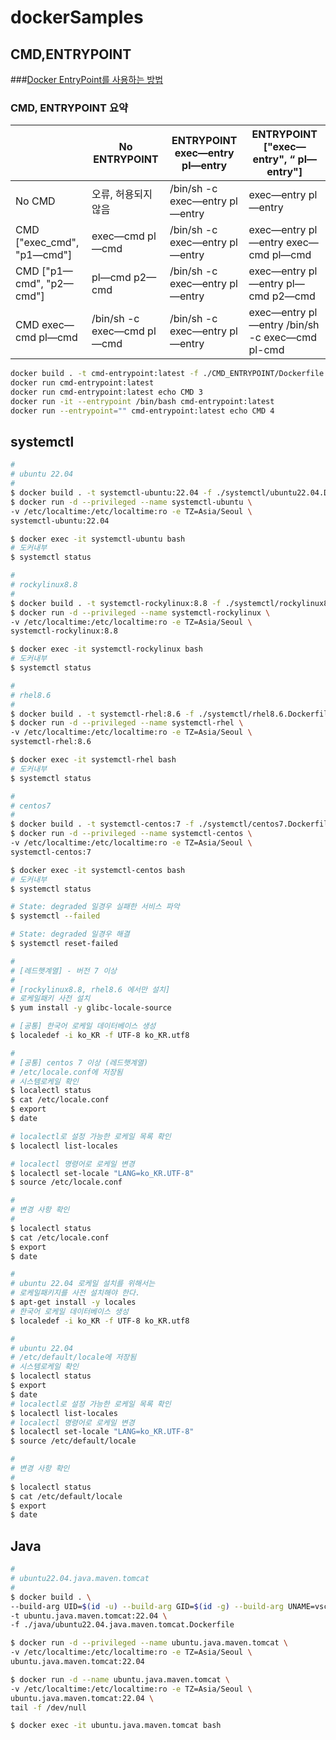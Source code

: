 # dockerSamples

## CMD,ENTRYPOINT
###[Docker EntryPoint를 사용하는 방법](https://refine.dev/blog/docker-entrypoint/#introduction)
### CMD, ENTRYPOINT 요약
|                           |No ENTRYPOINT              |ENTRYPOINT exec—entry pl—entry |ENTRYPOINT ["exec—entry", “ pl—entry"]         |
|---------------------------|---------------------------|-------------------------------|-----------------------------------------------|
|No CMD                     |오류, 허용되지 않음         |/bin/sh -c exec—entry pl—entry |exec—entry pl—entry                            |
|CMD ["exec_cmd", "p1—cmd"] |exec—cmd pl—cmd            |/bin/sh -c exec—entry pl—entry |exec—entry pl—entry exec—cmd pl—cmd            |
|CMD ["p1—cmd", "p2—cmd"]   |pl—cmd p2—cmd              |/bin/sh -c exec—entry pl—entry |exec—entry pl—entry pl—cmd p2—cmd              |
|CMD exec—cmd pl—cmd        |/bin/sh -c exec—cmd pl—cmd |/bin/sh -c exec—entry pl—entry |exec—entry pl—entry /bin/sh -c exec—cmd pl-cmd |


```bash
docker build . -t cmd-entrypoint:latest -f ./CMD_ENTRYPOINT/Dockerfile
docker run cmd-entrypoint:latest
docker run cmd-entrypoint:latest echo CMD 3
docker run -it --entrypoint /bin/bash cmd-entrypoint:latest
docker run --entrypoint="" cmd-entrypoint:latest echo CMD 4
```

## systemctl

```bash
#
# ubuntu 22.04
#
$ docker build . -t systemctl-ubuntu:22.04 -f ./systemctl/ubuntu22.04.Dockerfile
$ docker run -d --privileged --name systemctl-ubuntu \
-v /etc/localtime:/etc/localtime:ro -e TZ=Asia/Seoul \
systemctl-ubuntu:22.04

$ docker exec -it systemctl-ubuntu bash
# 도커내부
$ systemctl status
```

```bash
#
# rockylinux8.8
#
$ docker build . -t systemctl-rockylinux:8.8 -f ./systemctl/rockylinux8.8.Dockerfile
$ docker run -d --privileged --name systemctl-rockylinux \
-v /etc/localtime:/etc/localtime:ro -e TZ=Asia/Seoul \
systemctl-rockylinux:8.8

$ docker exec -it systemctl-rockylinux bash
# 도커내부
$ systemctl status
```

```bash
#
# rhel8.6
#
$ docker build . -t systemctl-rhel:8.6 -f ./systemctl/rhel8.6.Dockerfile
$ docker run -d --privileged --name systemctl-rhel \
-v /etc/localtime:/etc/localtime:ro -e TZ=Asia/Seoul \
systemctl-rhel:8.6

$ docker exec -it systemctl-rhel bash
# 도커내부
$ systemctl status
```

```bash
#
# centos7
#
$ docker build . -t systemctl-centos:7 -f ./systemctl/centos7.Dockerfile
$ docker run -d --privileged --name systemctl-centos \
-v /etc/localtime:/etc/localtime:ro -e TZ=Asia/Seoul \
systemctl-centos:7

$ docker exec -it systemctl-centos bash
# 도커내부
$ systemctl status

# State: degraded 일경우 실패한 서비스 파악
$ systemctl --failed

# State: degraded 일경우 해결
$ systemctl reset-failed
```

```bash
#
# [레드햇계열] - 버전 7 이상
#
# [rockylinux8.8, rhel8.6 에서만 설치] 
# 로케일패키 사전 설치
$ yum install -y glibc-locale-source

# [공통] 한국어 로케일 데이터베이스 생성
$ localedef -i ko_KR -f UTF-8 ko_KR.utf8

#
# [공통] centos 7 이상 (레드햇계열)
# /etc/locale.conf에 저장됨
# 시스템로케일 확인
$ localectl status
$ cat /etc/locale.conf
$ export
$ date

# localectl로 설정 가능한 로케일 목록 확인
$ localectl list-locales

# localectl 명령어로 로케일 변경
$ localectl set-locale "LANG=ko_KR.UTF-8"
$ source /etc/locale.conf

#
# 변경 사항 확인
#
$ localectl status
$ cat /etc/locale.conf
$ export
$ date
```

```bash
#
# ubuntu 22.04 로케일 설치를 위해서는 
# 로케일패키지를 사전 설치해야 한다.
$ apt-get install -y locales
# 한국어 로케일 데이터베이스 생성
$ localedef -i ko_KR -f UTF-8 ko_KR.utf8

#
# ubuntu 22.04
# /etc/default/locale에 저장됨
# 시스템로케일 확인
$ localectl status
$ export
$ date
# localectl로 설정 가능한 로케일 목록 확인
$ localectl list-locales
# localectl 명령어로 로케일 변경
$ localectl set-locale "LANG=ko_KR.UTF-8"
$ source /etc/default/locale

#
# 변경 사항 확인
#
$ localectl status
$ cat /etc/default/locale
$ export
$ date
```

## Java

```bash
#
# ubuntu22.04.java.maven.tomcat
#
$ docker build . \
--build-arg UID=$(id -u) --build-arg GID=$(id -g) --build-arg UNAME=vscode \
-t ubuntu.java.maven.tomcat:22.04 \
-f ./java/ubuntu22.04.java.maven.tomcat.Dockerfile

$ docker run -d --privileged --name ubuntu.java.maven.tomcat \
-v /etc/localtime:/etc/localtime:ro -e TZ=Asia/Seoul \
ubuntu.java.maven.tomcat:22.04

$ docker run -d --name ubuntu.java.maven.tomcat \
-v /etc/localtime:/etc/localtime:ro -e TZ=Asia/Seoul \
ubuntu.java.maven.tomcat:22.04 \
tail -f /dev/null

$ docker exec -it ubuntu.java.maven.tomcat bash
```